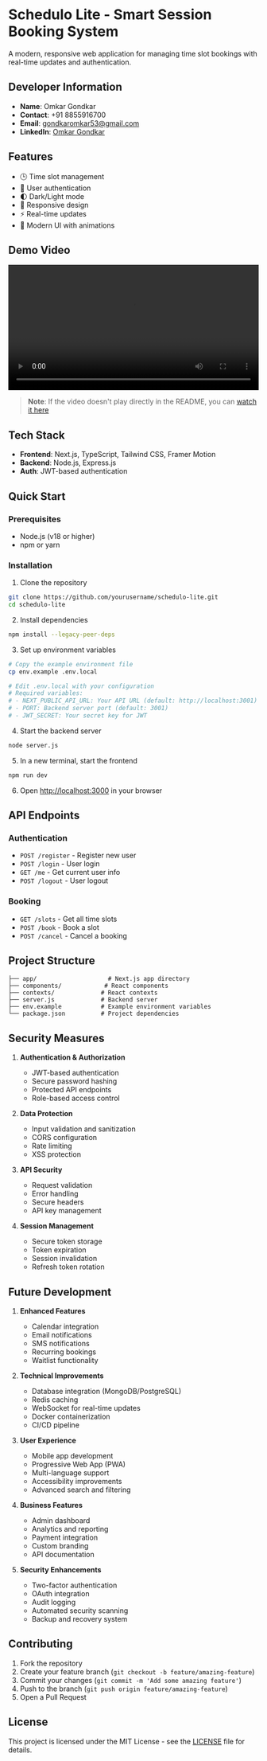 # Schedulo Lite - Smart Session Booking System

A modern, responsive web application for managing time slot bookings with real-time updates and authentication.

## Developer Information
- **Name**: Omkar Gondkar
- **Contact**: +91 8855916700
- **Email**: gondkaromkar53@gmail.com
- **LinkedIn**: [Omkar Gondkar](https://linkedin.com/in/og25)

## Features
- 🕒 Time slot management
- 🔐 User authentication
- 🌓 Dark/Light mode
- 📱 Responsive design
- ⚡ Real-time updates
- 🎨 Modern UI with animations

## Demo Video
<video width="100%" controls>
  <source src="https://omkar2k5.github.io/Navikshaa-DevBatlleGround/demovideo.mp4" type="video/mp4">
  Your browser does not support the video tag.
</video>

> **Note**: If the video doesn't play directly in the README, you can [watch it here](https://omkar2k5.github.io/Navikshaa-DevBatlleGround/demovideo.mp4)

## Tech Stack
- **Frontend**: Next.js, TypeScript, Tailwind CSS, Framer Motion
- **Backend**: Node.js, Express.js
- **Auth**: JWT-based authentication

## Quick Start

### Prerequisites
- Node.js (v18 or higher)
- npm or yarn

### Installation

1. Clone the repository
```bash
git clone https://github.com/yourusername/schedulo-lite.git
cd schedulo-lite
```

2. Install dependencies
```bash
npm install --legacy-peer-deps
```

3. Set up environment variables
```bash
# Copy the example environment file
cp env.example .env.local

# Edit .env.local with your configuration
# Required variables:
# - NEXT_PUBLIC_API_URL: Your API URL (default: http://localhost:3001)
# - PORT: Backend server port (default: 3001)
# - JWT_SECRET: Your secret key for JWT
```

4. Start the backend server
```bash
node server.js
```

5. In a new terminal, start the frontend
```bash
npm run dev
```

6. Open [http://localhost:3000](http://localhost:3000) in your browser

## API Endpoints

### Authentication
- `POST /register` - Register new user
- `POST /login` - User login
- `GET /me` - Get current user info
- `POST /logout` - User logout

### Booking
- `GET /slots` - Get all time slots
- `POST /book` - Book a slot
- `POST /cancel` - Cancel a booking

## Project Structure
```
├── app/                    # Next.js app directory
├── components/            # React components
├── contexts/             # React contexts
├── server.js             # Backend server
├── env.example           # Example environment variables
└── package.json          # Project dependencies
```

## Security Measures
1. **Authentication & Authorization**
   - JWT-based authentication
   - Secure password hashing
   - Protected API endpoints
   - Role-based access control

2. **Data Protection**
   - Input validation and sanitization
   - CORS configuration
   - Rate limiting
   - XSS protection

3. **API Security**
   - Request validation
   - Error handling
   - Secure headers
   - API key management

4. **Session Management**
   - Secure token storage
   - Token expiration
   - Session invalidation
   - Refresh token rotation

## Future Development
1. **Enhanced Features**
   - Calendar integration
   - Email notifications
   - SMS notifications
   - Recurring bookings
   - Waitlist functionality

2. **Technical Improvements**
   - Database integration (MongoDB/PostgreSQL)
   - Redis caching
   - WebSocket for real-time updates
   - Docker containerization
   - CI/CD pipeline

3. **User Experience**
   - Mobile app development
   - Progressive Web App (PWA)
   - Multi-language support
   - Accessibility improvements
   - Advanced search and filtering

4. **Business Features**
   - Admin dashboard
   - Analytics and reporting
   - Payment integration
   - Custom branding
   - API documentation

5. **Security Enhancements**
   - Two-factor authentication
   - OAuth integration
   - Audit logging
   - Automated security scanning
   - Backup and recovery system

## Contributing
1. Fork the repository
2. Create your feature branch (`git checkout -b feature/amazing-feature`)
3. Commit your changes (`git commit -m 'Add some amazing feature'`)
4. Push to the branch (`git push origin feature/amazing-feature`)
5. Open a Pull Request

## License
This project is licensed under the MIT License - see the [LICENSE](LICENSE) file for details. 